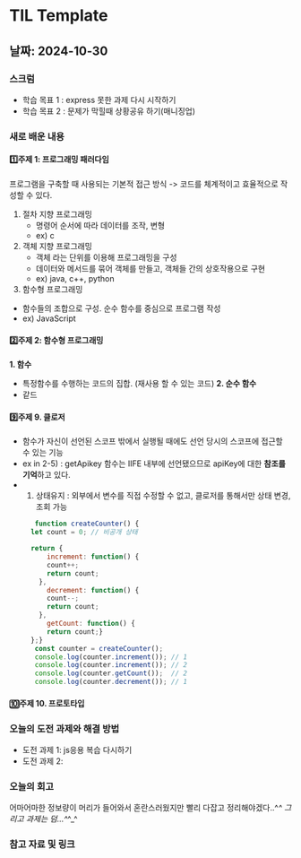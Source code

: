 # TIL Template

## 날짜: 2024-10-30

### 스크럼
- 학습 목표 1 : express 못한 과제 다시 시작하기
- 학습 목표 2 : 문제가 막힐때 상황공유 하기(매니징업)

### 새로 배운 내용
#### 1️⃣주제 1: 프로그래밍 패러다임
프로그램을 구축할 때 사용되는 기본적 접근 방식 -> 코드를 체계적이고 효율적으로 작성할 수 있다.
1. 절차 지향 프로그래밍
   - 명령어 순서에 따라 데이터를 조작, 변형
   - ex) c
2. 객체 지향 프로그래밍
   - 객체 라는 단위를 이용해 프로그래밍을 구성
   - 데이터와 메서드를 묶어 객체를 만들고, 객체들 간의 상호작용으로 구현
   - ex) java, c++, python
3. 함수형 프로그래밍
  - 함수들의 조합으로 구성. 순수 함수를 중심으로 프로그램 작성
  - ex) JavaScript

#### 2️⃣주제 2: 함수형 프로그래밍
**1. 함수**
   - 특정함수를 수행하는 코드의 집합. (재사용 할 수 있는 코드)
**2. 순수 함수**
   - 같드

#### 9️⃣주제 9. 클로저
   - 함수가 자신이 선언된 스코프 밖에서 실행될 때에도 선언 당시의 스코프에 접근할 수 있는 기능
   - ex in 2-5) : getApikey 함수는 IIFE 내부에 선언됐으므로 apiKey에 대한 **참조를 기억**하고 있다.
   - 1. 상태유지 : 외부에서 변수를 직접 수정할 수 없고, 클로저를 통해서만 상태 변경, 조회 가능
      ```javascript
         function createCounter() {
        let count = 0; // 비공개 상태

        return {
            increment: function() {
            count++;
            return count;
          },
            decrement: function() {
            count--;
            return count;
          },
            getCount: function() {
            return count;}
        };}
         const counter = createCounter();
         console.log(counter.increment()); // 1
         console.log(counter.increment()); // 2
         console.log(counter.getCount());  // 2
         console.log(counter.decrement()); // 1
      ```

#### 🔟주제 10. 프로토타입

### 오늘의 도전 과제와 해결 방법
- 도전 과제 1: js응용 복습 다시하기
- 도전 과제 2: 

### 오늘의 회고
어마어마한 정보량이 머리가 들어와서 혼란스러웠지만 빨리 다잡고 정리해야겠다..^_^
그리고 과제는 덤...^_^_^

### 참고 자료 및 링크
